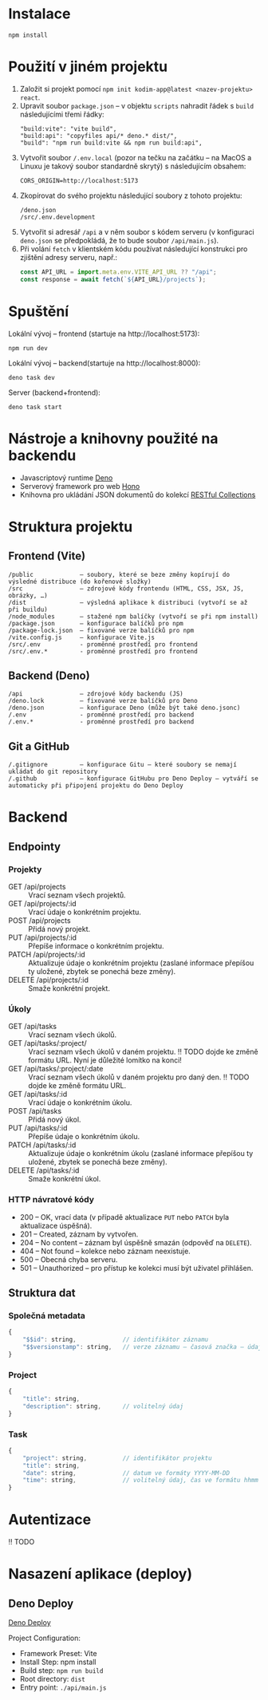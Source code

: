 # Instalace

```shell
npm install
```

# Použití v jiném projektu

1. Založit si projekt pomocí `npm init kodim-app@latest <nazev-projektu> react`.
1. Upravit soubor `package.json` – v objektu `scripts` nahradit řádek s `build` následujícími třemi řádky:
    ```
    "build:vite": "vite build",
    "build:api": "copyfiles api/* deno.* dist/",
    "build": "npm run build:vite && npm run build:api",
    ```
1. Vytvořit soubor `/.env.local` (pozor na tečku na začátku – na MacOS a Linuxu je takový soubor standardně skrytý) s následujícím obsahem:
    ```shell
    CORS_ORIGIN=http://localhost:5173
    ```
1. Zkopírovat do svého projektu následující soubory z tohoto projektu:
    ```
    /deno.json
    /src/.env.development
    ```
1. Vytvořit si adresář `/api` a v něm soubor s kódem serveru (v konfiguraci `deno.json` se předpokládá, že to bude soubor `/api/main.js`).
1. Při volání `fetch` v klientském kódu používat následující konstrukci pro zjištění adresy serveru, např.:
    ```javascript
    const API_URL = import.meta.env.VITE_API_URL ?? "/api";
    const response = await fetch(`${API_URL}/projects`);
    ```

# Spuštění

Lokální vývoj – frontend (startuje na http://localhost:5173):
```shell
npm run dev
```

Lokální vývoj – backend(startuje na http://localhost:8000):
```shell
deno task dev
```

Server (backend+frontend):
```shell
deno task start
```

# Nástroje a knihovny použité na backendu
* Javascriptový runtime [Deno](https://deno.com)
* Serverový framework pro web [Hono](https://hono.dev)
* Knihovna pro ukládání JSON dokumentů do kolekcí [RESTful Collections](https://jsr.io/@czechitas/restful-collections)

# Struktura projektu

## Frontend (Vite)

```
/public             – soubory, které se beze změny kopírují do výsledné distribuce (do kořenové složky)
/src                – zdrojové kódy frontendu (HTML, CSS, JSX, JS, obrázky, …)
/dist               – výsledná aplikace k distribuci (vytvoří se až při buildu)
/node_modules       – stažené npm balíčky (vytvoří se při npm install)
/package.json       – konfigurace balíčků pro npm
/package-lock.json  – fixované verze balíčků pro npm
/vite.config.js     – konfigurace Vite.js
/src/.env           - proměnné prostředí pro frontend
/src/.env.*         - proměnné prostředí pro frontend
```

## Backend (Deno)

```
/api                – zdrojové kódy backendu (JS)
/deno.lock          – fixované verze balíčků pro Deno
/deno.json          – konfigurace Deno (může být také deno.jsonc)
/.env               - proměnné prostředí pro backend
/.env.*             - proměnné prostředí pro backend
```

## Git a GitHub
```
/.gitignore         – konfigurace Gitu – které soubory se nemají ukládat do git repository
/.github            – konfigurace GitHubu pro Deno Deploy – vytváří se automaticky při připojení projektu do Deno Deploy
```

# Backend

## Endpointy

### Projekty

<dl>
    <dt>GET /api/projects</dt>
    <dd>Vrací seznam všech projektů.</dd>
    <dt>GET /api/projects/:id</dt>
    <dd>Vrací údaje o konkrétním projektu.</dd>
    <dt>POST /api/projects</dt>
    <dd>Přidá nový projekt.</dd>
    <dt>PUT /api/projects/:id</dt>
    <dd>Přepíše informace o konkrétním projektu.</dd>
    <dt>PATCH /api/projects/:id</dt>
    <dd>Aktualizuje údaje o konkrétním projektu (zaslané informace přepíšou ty uložené, zbytek se ponechá beze změny).</dd>
    <dt>DELETE /api/projects/:id</dt>
    <dd>Smaže konkrétní projekt.</dd>
</dl>

### Úkoly

<dl>
    <dt>GET /api/tasks</dt>
    <dd>Vrací seznam všech úkolů.</dd>
    <dt>GET /api/tasks/:project/</dt>
    <dd>Vrací seznam všech úkolů v daném projektu. ‼ TODO dojde ke změně formátu URL. Nyní je důležité lomítko na konci!</dd>
    <dt>GET /api/tasks/:project/:date</dt>
    <dd>Vrací seznam všech úkolů v daném projektu pro daný den. ‼ TODO dojde ke změně formátu URL.</dd>
    <dt>GET /api/tasks/:id</dt>
    <dd>Vrací údaje o konkrétním úkolu.</dd>
    <dt>POST /api/tasks</dt>
    <dd>Přidá nový úkol.</dd>
    <dt>PUT /api/tasks/:id</dt>
    <dd>Přepíše údaje o konkrétním úkolu.</dd>
    <dt>PATCH /api/tasks/:id</dt>
    <dd>Aktualizuje údaje o konkrétním úkolu (zaslané informace přepíšou ty uložené, zbytek se ponechá beze změny).</dd>
    <dt>DELETE /api/tasks/:id</dt>
    <dd>Smaže konkrétní úkol.</dd>
</dl>

### HTTP návratové kódy
* 200 – OK, vrací data (v případě aktualizace `PUT` nebo `PATCH` byla aktualizace úspěšná).
* 201 – Created, záznam by vytvořen.
* 204 – No content – záznam byl úspěšně smazán (odpověď na `DELETE`).
* 404 – Not found – kolekce nebo záznam neexistuje.
* 500 – Obecná chyba serveru.
* 501 – Unauthorized – pro přístup ke kolekci musí být uživatel přihlášen.

## Struktura dat

### Společná metadata

```js
{
    "$$id": string,             // identifikátor záznamu
    "$$versionstamp": string,   // verze záznamu – časová značka – údaj, kdy byl záznam vytvořen nebo naposledy změněn
}
```


### Project

```js
{
    "title": string,
    "description": string,      // volitelný údaj
}
```

### Task

```js
{
    "project": string,          // identifikátor projektu
    "title": string,
    "date": string,             // datum ve formáty YYYY-MM-DD
    "time": string,             // volitelný údaj, čas ve formátu hhmm
}
```

# Autentizace
‼ TODO

# Nasazení aplikace (deploy)

## Deno Deploy

[Deno Deploy](https://deno.com/deploy)

Project Configuration:
* Framework Preset: Vite
* Install Step: npm install
* Build step: `npm run build`
* Root directory: `dist`
* Entry point: `./api/main.js`